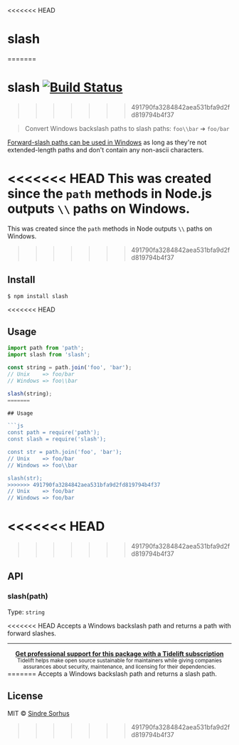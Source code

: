 <<<<<<< HEAD
# slash
=======
# slash [![Build Status](https://travis-ci.org/sindresorhus/slash.svg?branch=master)](https://travis-ci.org/sindresorhus/slash)
>>>>>>> 491790fa3284842aea531bfa9d2fd819794b4f37

> Convert Windows backslash paths to slash paths: `foo\\bar` ➔ `foo/bar`

[Forward-slash paths can be used in Windows](http://superuser.com/a/176395/6877) as long as they're not extended-length paths and don't contain any non-ascii characters.

<<<<<<< HEAD
This was created since the `path` methods in Node.js outputs `\\` paths on Windows.
=======
This was created since the `path` methods in Node outputs `\\` paths on Windows.

>>>>>>> 491790fa3284842aea531bfa9d2fd819794b4f37

## Install

```
$ npm install slash
```

<<<<<<< HEAD
## Usage

```js
import path from 'path';
import slash from 'slash';

const string = path.join('foo', 'bar');
// Unix    => foo/bar
// Windows => foo\\bar

slash(string);
=======

## Usage

```js
const path = require('path');
const slash = require('slash');

const str = path.join('foo', 'bar');
// Unix    => foo/bar
// Windows => foo\\bar

slash(str);
>>>>>>> 491790fa3284842aea531bfa9d2fd819794b4f37
// Unix    => foo/bar
// Windows => foo/bar
```

<<<<<<< HEAD
=======

>>>>>>> 491790fa3284842aea531bfa9d2fd819794b4f37
## API

### slash(path)

Type: `string`

<<<<<<< HEAD
Accepts a Windows backslash path and returns a path with forward slashes.

---

<div align="center">
	<b>
		<a href="https://tidelift.com/subscription/pkg/npm-slash?utm_source=npm-slash&utm_medium=referral&utm_campaign=readme">Get professional support for this package with a Tidelift subscription</a>
	</b>
	<br>
	<sub>
		Tidelift helps make open source sustainable for maintainers while giving companies<br>assurances about security, maintenance, and licensing for their dependencies.
	</sub>
</div>
=======
Accepts a Windows backslash path and returns a slash path.


## License

MIT © [Sindre Sorhus](https://sindresorhus.com)
>>>>>>> 491790fa3284842aea531bfa9d2fd819794b4f37

